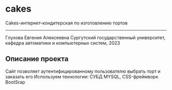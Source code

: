 # cakes
Cakes-интернет-кондитерская по изготовлению тортов 
***
Глухова Евгения Алексеевна 
Сургутский государственный университет, кафедра автоматики и компьютерных систем, 2023
## Описание проекта 
Сайт позволяет аутентифицированному пользователю выбрать торт и заказать его 
Используем технологии: СУБД MYSQL, CSS-фреймворк BootSrap

